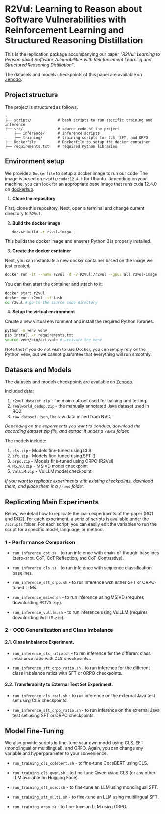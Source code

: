 # R2Vul: Learning to Reason about Software Vulnerabilities with Reinforcement Learning and Structured Reasoning Distillation

This is the replication package accompanying our paper *"R2Vul: Learning to Reason about Software Vulnerabilities with Reinforcement Learning and Structured Reasoning Distillation"*.

The datasets and models checkpoints of this paper are available on [Zenodo](https://zenodo.org/records/15029989).

Project structure
---
The project is structured as follows.

    .
    ├── scripts/            # bash scripts to run specific training and inference
    ├── src/                # source code of the project
        ├── inference/      # inference scripts
        ├── training/       # training scripts for CLS, SFT, and ORPO
    ├── Dockerfile          # Dockerfile to setup the docker container
    ├── requirements.txt    # required Python libraries

## Environment setup

We provide a `Dockerfile` to setup a docker image to run our code.
The image is based on `nvidia/cuda:12.4.0` for Ubuntu. Depending on your machine, you can look for an appropriate base image that runs cuda 12.4.0 on [dockerhub](https://hub.docker.com/r/nvidia/cuda/tags?name=12.4.0).

1. **Clone the repository**

First, clone this repository. 
Next, open a terminal and change current directory to `R2Vul`.

2. **Build the docker image**  

```bash
   docker build -t r2vul-image .
```
This builds the docker image and ensures Python 3 is properly installed.

3. **Create the docker container**  

Next, you can instantiate a new docker container based on the image we just created.
```bash
docker run -it --name r2vul -d -v R2Vul:/r2vul --gpus all r2vul-image
```
You can then start the container and attach to it:
```bash
docker start r2vul
docker exec r2vul -it bash
cd r2vul # go to the source code directory
```

4. **Setup the virtual environment**

Create a new virtual environment and install the required Python libraries.
```bash
python -m venv venv
pip install -r requirements.txt
source venv/bin/activate # activate the venv
```
Note that if you do not wish to use Docker, you can simply rely on the Python venv, but we cannot guarantee that everything will run smoothly.

## Datasets and Models

The datasets and models checkpoints are available on [Zenodo](https://zenodo.org/records/15029989).

Included data:
1. `r2vul_dataset.zip` - the main dataset used for training and testing.
2. `realworld_dedup.zip` - the manually annotated Java dataset used in RQ2.
3. `raw_dataset.json`, the raw data mined from NVD.

*Depending on the experiments you want to conduct, download the according dataset zip file, and extract it under a `/data` folder.*

The models include:
1. `cls.zip` - Models fine-tuned using CLS.
2. `sft.zip` - Models fine-tuned using SFT () 
3. `orpo.zip` - Models fine-tuned using ORPO (R2Vul)
4. `MSIVD.zip` - MSIVD model checkpoint 
5. `VulLLM.zip` - VulLLM model checkpoint

*If you want to replicate experiments with existing checkpoints, download them, and place them in a `/runs` folder.*

Replicating Main Experiments
---
Below, we detail how to replicate the main experiments of the paper (RQ1 and RQ2).
For each experiment, a serie of scripts is available under the `/scripts` folder.
For each script, you can easily edit the variables to run the script for a specific model, language, or method.

### 1 - Performance Comparison
- `run_inference_cot.sh` - to run inference with chain-of-thought baselines (zero-shot, CoT, CoT-Reflection, and CoT-Contrastive).


- `run_inference.cls.sh` - to run inference with sequence classification baselines.


- `run_inference_sft_orpo.sh` - to run inference with either SFT or ORPO-tuned LLMs.


- `run_inference_msivd.sh` - to run inference using MSIVD (requires downloading `MSIVD.zip`).


- `run_inference_vulllm.sh` - to run inference using VulLLM (requires downloading `VulLLM.zip`).

### 2 - OOD Generalization and Class Imbalance

#### 2.1. Class Imbalance Experiment.
- `run_inference_cls_ratio.sh` - to run inference for the different class imbalance ratio with CLS checkpoints..


- `run_inference_sft_orpo_ratio.sh` - to run inference for the different class imbalance ratios with SFT or ORPO checkpoints.

#### 2.2. Transferability to External Test Set Experiment.
- `run_inference_cls_real.sh` - to run inference on the external Java test set using CLS checkpoints.


- `run_inference_sft_orpo_ratio.sh` - to run inference on the external Java test set using SFT or ORPO checkpoints.

Model Fine-Tuning
---
We also provide scripts to fine-tune your own model using CLS, SFT (monolingual or multilingual), and ORPO.
Again, you can change any variable and hyperparameter to your convenience. 

- `run_training_cls_codebert.sh` - to fine-tune CodeBERT using CLS.


- `run_training_cls_qwen.sh` - to fine-tune Qwen using CLS (or any other LLM available on Hugging Face).


- `run_training_sft_mono.sh` - to fine-tune an LLM using monolingual SFT.


- `run_training_sft_multi.sh` - to fine-tune an LLM using multilingual SFT.


- `run_training_orpo.sh` - to fine-tune an LLM using ORPO.

